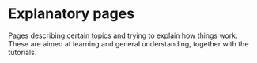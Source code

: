 # Explanatory pages

Pages describing certain topics and trying to explain how things work. These are aimed at learning and general understanding, together with the tutorials.

